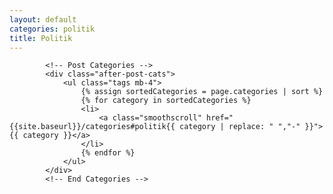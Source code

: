 ```yaml
---
layout: default
categories: politik
title: Politik 
---
```

            <!-- Post Categories -->
            <div class="after-post-cats">
                <ul class="tags mb-4">
                    {% assign sortedCategories = page.categories | sort %}
                    {% for category in sortedCategories %}
                    <li>
                        <a class="smoothscroll" href="{{site.baseurl}}/categories#politik{{ category | replace: " ","-" }}">{{ category }}</a>
                    </li>
                    {% endfor %}
                </ul>
            </div>
            <!-- End Categories -->
